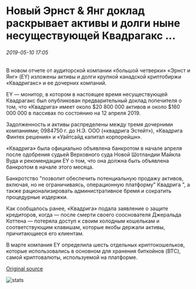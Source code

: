 # Новый Эрнст & Янг доклад раскрывает активы и долги ныне несуществующей Квадрагакс ...

###### 2019-05-10 17:05

В новом отчете от аудиторской компании «большой четверки» «Эрнст и Янг» (EY) изложены активы и долги крупной канадской криптобиржи «Квадригакс» и ее дочерних компаний.

EY — монитор, в котором в настоящее время несуществующей Квадрагакс был опубликован предварительный доклад попечителя о том, что «Квадрига» имеет около $20 800 000 активов и около $160 000 000 в пассивах по состоянию на 12 апреля 2019.

Задолженность и активы распределены между тремя дочерними компаниями; 0984750 г. до Н.Э. ООО («квадрига Эстейт»), «Квадрига Финтех решения» и «Уайтсайд капитал корпорейшн».

«Квадрига» была официально объявлена банкротом в начале апреля после одобрения судьей Верховного суда Новой Шотландии Майкла Вуда и рекомендации EY о том, что она должна быть объявлена банкротом в начале этого месяца.

Банкротство "позволит обеспечить потенциальную продажу активов, включая, но не ограничиваясь, операционную платформу" Квадрига ", а также рационализировать административное бремя и сократить процедурные издержки.

Как сообщалось ранее, «Квадрига» подала заявление о защите кредиторов, когда — после смерти своего сооснователя Джеральда Коттена — потеряла доступ к своим холодным кошелькам и соответствующим клавишам, которые якобы держали активы, причитающиеся его клиентам.

В марте компания EY определила шесть отдельных криптокошельков, которые использовались в основном для хранения биткойнов (BTC), самой криптовалюты, используемой на платформе.

[Original source](https://cointelegraph.com/news/new-ernst-young-report-reveals-assets-and-debts-of-now-defunct-quadrigacx)

![stats](https://c.statcounter.com/11760860/0/a89fa40b/1/ "stats")